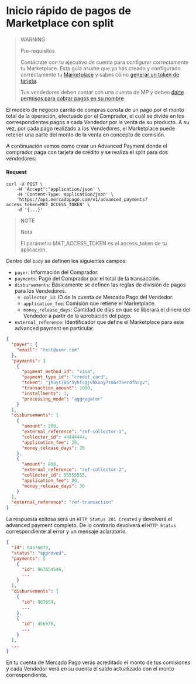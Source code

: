 # Inicio rápido de pagos de Marketplace con split

> WARNING
>
> Pre-requisitos
>
> Contáctate con tu ejecutivo de cuenta para configurar correctamente tu Marketplace.
> Esta guía asume que ya has creado y configurado correctamente tu [Marketplace](https://www.mercadopago.com.ar/developers/es/guides/marketplace/api/introduction/) y sabes cómo [generar un token de tarjeta](https://www.mercadopago.com.ar/developers/en/guides/payments/api/receiving-payment-by-card).
> 
> Tus vendedores deben contar con una cuenta de MP y deben [darte permisos para cobrar pagos en su nombre](/guides/advanced-payments/sellers-permissions.es.md).

El modelo de negocio carrito de compras consta de un pago por el monto total de la operación, efectuado por el Comprador, el cuál se divide en los correspondientes pagos a cada Vendedor por la venta de su producto. A su vez, por cada pago realizado a los Vendedores, el Marketplace puede retener una parte del monto de la venta en concepto de comisión.

A continuación vemos como crear un Advanced Payment donde el comprador paga con tarjeta de crédito y se realiza el split para dos vendedores:

#### Request
```curl
curl -X POST \
    -H 'Accept":"application/json' \
    -H 'Content-Type: application/json' \
    'https://api.mercadopago.com/v1/advanced_payments?access_token=MKT_ACCESS_TOKEN' \
    -d '{...}'
```

> NOTE
> 
> Nota
> 
> El parámetro MKT_ACCESS_TOKEN es el access_token de tu aplicación.

Dentro del `body` se definen los siguientes campos:
* `payer`: Información del Comprador.
* `payments`: Pago del Comprador por el total de la transacción.
* `disbursements`: Básicamente se definen las reglas de división de pagos para los Vendedores.
    * `collector_id`: ID de la cuenta de Mercado Pago del Vendedor.
    * `application_fee`: Comisión que retiene el Marketplace.
    * `money_release_days`: Cantidad de días en que se liberará el dinero del Vendedor a partir de la aprobación del pago.
* `external_reference`: Identificador que define el Marketplace para este advanced payment en particular.

```json
{
  "payer": {
    "email": "test@user.com"
  },  
  "payments": [
    {
      "payment_method_id": "visa",
      "payment_type_id": "credit_card",
      "token": "jhuyt786r5yhfcgjvhkuoy7t86r75erdfhcgv",
      "transaction_amount": 1000,
      "installments": 1,
      "processing_mode": "aggregator"
    }
  ],
  "disbursements": [
    {
      "amount": 200,
      "external_reference": "ref-collector-1",
      "collector_id": 44444444,
      "application_fee": 20,
      "money_release_days": 30
    },
    {
      "amount": 800,
      "external_reference": "ref-collector-2",
      "collector_id": 55555555,
      "application_fee": 80,
      "money_release_days": 30
    }
  ],
  "external_reference": "ref-transaction"
}
```

La respuesta exitosa será un `HTTP Status 201 Created` y devolverá el advanced payment completo. De lo contrario devolverá el `HTTP Status` correspondiente al error y un mensaje aclaratorio.

```json
{
  "id": 64576879,
  "status": "approved",
  "payments": [
    {
      "id": 967654546,
      ...
    }
  ],
  "disbursements": [
    {
      "id": 987654,
      ...
    },
    {
      "id": 456678,
      ...
    }
  ],
  ...
}
```

En tu cuenta de Mercado Pago verás acreditado el monto de tus comisiones y cada Vendedor verá en su cuenta el saldo actualizado con el monto correspondiente.